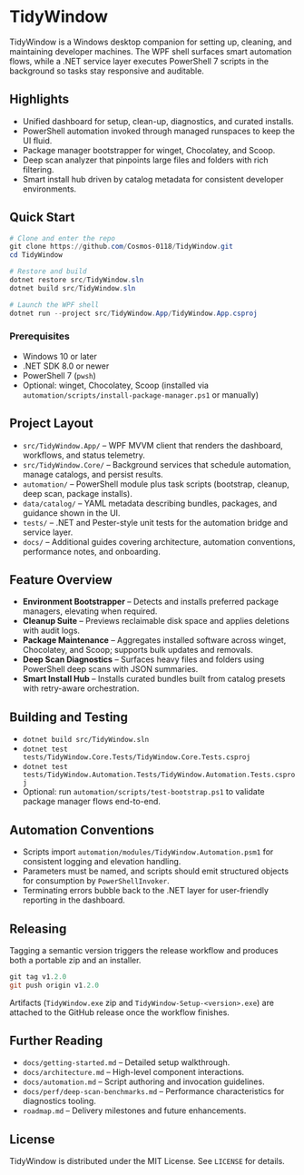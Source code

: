 # TidyWindow

TidyWindow is a Windows desktop companion for setting up, cleaning, and maintaining developer machines. The WPF shell surfaces smart automation flows, while a .NET service layer executes PowerShell 7 scripts in the background so tasks stay responsive and auditable.

## Highlights

-   Unified dashboard for setup, clean-up, diagnostics, and curated installs.
-   PowerShell automation invoked through managed runspaces to keep the UI fluid.
-   Package manager bootstrapper for winget, Chocolatey, and Scoop.
-   Deep scan analyzer that pinpoints large files and folders with rich filtering.
-   Smart install hub driven by catalog metadata for consistent developer environments.

## Quick Start

```powershell
# Clone and enter the repo
git clone https://github.com/Cosmos-0118/TidyWindow.git
cd TidyWindow

# Restore and build
dotnet restore src/TidyWindow.sln
dotnet build src/TidyWindow.sln

# Launch the WPF shell
dotnet run --project src/TidyWindow.App/TidyWindow.App.csproj
```

### Prerequisites

-   Windows 10 or later
-   .NET SDK 8.0 or newer
-   PowerShell 7 (`pwsh`)
-   Optional: winget, Chocolatey, Scoop (installed via `automation/scripts/install-package-manager.ps1` or manually)

## Project Layout

-   `src/TidyWindow.App/` – WPF MVVM client that renders the dashboard, workflows, and status telemetry.
-   `src/TidyWindow.Core/` – Background services that schedule automation, manage catalogs, and persist results.
-   `automation/` – PowerShell module plus task scripts (bootstrap, cleanup, deep scan, package installs).
-   `data/catalog/` – YAML metadata describing bundles, packages, and guidance shown in the UI.
-   `tests/` – .NET and Pester-style unit tests for the automation bridge and service layer.
-   `docs/` – Additional guides covering architecture, automation conventions, performance notes, and onboarding.

## Feature Overview

-   **Environment Bootstrapper** – Detects and installs preferred package managers, elevating when required.
-   **Cleanup Suite** – Previews reclaimable disk space and applies deletions with audit logs.
-   **Package Maintenance** – Aggregates installed software across winget, Chocolatey, and Scoop; supports bulk updates and removals.
-   **Deep Scan Diagnostics** – Surfaces heavy files and folders using PowerShell deep scans with JSON summaries.
-   **Smart Install Hub** – Installs curated bundles built from catalog presets with retry-aware orchestration.

## Building and Testing

-   `dotnet build src/TidyWindow.sln`
-   `dotnet test tests/TidyWindow.Core.Tests/TidyWindow.Core.Tests.csproj`
-   `dotnet test tests/TidyWindow.Automation.Tests/TidyWindow.Automation.Tests.csproj`
-   Optional: run `automation/scripts/test-bootstrap.ps1` to validate package manager flows end-to-end.

## Automation Conventions

-   Scripts import `automation/modules/TidyWindow.Automation.psm1` for consistent logging and elevation handling.
-   Parameters must be named, and scripts should emit structured objects for consumption by `PowerShellInvoker`.
-   Terminating errors bubble back to the .NET layer for user-friendly reporting in the dashboard.

## Releasing

Tagging a semantic version triggers the release workflow and produces both a portable zip and an installer.

```powershell
git tag v1.2.0
git push origin v1.2.0
```

Artifacts (`TidyWindow.exe` zip and `TidyWindow-Setup-<version>.exe`) are attached to the GitHub release once the workflow finishes.

## Further Reading

-   `docs/getting-started.md` – Detailed setup walkthrough.
-   `docs/architecture.md` – High-level component interactions.
-   `docs/automation.md` – Script authoring and invocation guidelines.
-   `docs/perf/deep-scan-benchmarks.md` – Performance characteristics for diagnostics tooling.
-   `roadmap.md` – Delivery milestones and future enhancements.

## License

TidyWindow is distributed under the MIT License. See `LICENSE` for details.
